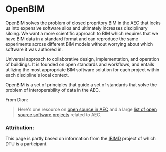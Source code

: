 # OpenBIM

OpenBIM solves the problem of closed propritory BIM in the AEC that locks us into expensive software silos and ultimately increases disciplinary siloing. We want a more scientific approach to BIM which requires that we have BIM data in a standard format and can reproduce the same experiments across different BIM models without worrying about which software it was authored in.

Universal approach to collaborative design, implementation, and operation of buildings. It is founded on open standards and workflows, and entails utilizing the most appropriate BIM software solution for each project within each discipline's local context.

OpenBIM is a set of principles that guide a set of standards that solve the problem of interoperability of data in the AEC.

From Dion: 
>Here's one resource on [open source in AEC](https://osarch.org/) and a large [list of open source software projects](https://wiki.osarch.org/index.php?title=AEC_Free_Software_directory) related to AEC.

### Attribution:
This page is partly based on information from the [IBIMD](https://www.ct.upt.ro/IBIMD/) project of which DTU is a participant.
